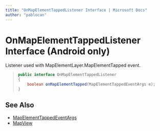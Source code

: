 ```yaml
---
title: "OnMapElementTappedListener Interface | Microsoft Docs"
author: "pablocan"
---
```


# OnMapElementTappedListener Interface (Android only)

Listener used with MapElementLayer.MapElementTapped event.

>```java
> public interface OnMapElementTappedListener
> {
>     boolean onMapElementTapped(MapElementTappedEventArgs e);
> }
>```

## See Also

* [MapElementTappedEventArgs](MapElementTappedEventArgs-class.md)
* [MapView](../MapView-class.md)
